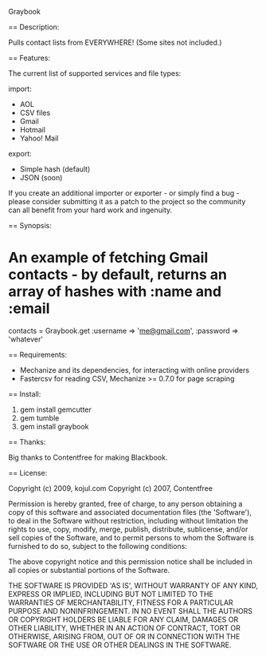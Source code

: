 Graybook

== Description:
  
Pulls contact lists from EVERYWHERE! (Some sites not included.)

== Features:
  
The current list of supported services and file types:

import:
- AOL
- CSV files
- Gmail
- Hotmail
- Yahoo! Mail

export:
- Simple hash (default)
- JSON (soon)

If you create an additional importer or exporter - or simply find a bug - please consider submitting it as a patch to the project so the community can all benefit from your hard work and ingenuity. 

== Synopsis:

# An example of fetching Gmail contacts - by default, returns an array of hashes with :name and :email
  contacts = Graybook.get :username => 'me@gmail.com', :password => 'whatever'

== Requirements:

* Mechanize and its dependencies, for interacting with online providers
* Fastercsv for reading CSV, Mechanize >= 0.7.0 for page scraping

== Install:

1. gem install gemcutter
1. gem tumble
2. gem install graybook

== Thanks:

Big thanks to Contentfree for making Blackbook.

== License:

Copyright (c) 2009, kojul.com
Copyright (c) 2007, Contentfree

Permission is hereby granted, free of charge, to any person obtaining
a copy of this software and associated documentation files (the
'Software'), to deal in the Software without restriction, including
without limitation the rights to use, copy, modify, merge, publish,
distribute, sublicense, and/or sell copies of the Software, and to
permit persons to whom the Software is furnished to do so, subject to
the following conditions:

The above copyright notice and this permission notice shall be
included in all copies or substantial portions of the Software.

THE SOFTWARE IS PROVIDED 'AS IS', WITHOUT WARRANTY OF ANY KIND,
EXPRESS OR IMPLIED, INCLUDING BUT NOT LIMITED TO THE WARRANTIES OF
MERCHANTABILITY, FITNESS FOR A PARTICULAR PURPOSE AND NONINFRINGEMENT.
IN NO EVENT SHALL THE AUTHORS OR COPYRIGHT HOLDERS BE LIABLE FOR ANY
CLAIM, DAMAGES OR OTHER LIABILITY, WHETHER IN AN ACTION OF CONTRACT,
TORT OR OTHERWISE, ARISING FROM, OUT OF OR IN CONNECTION WITH THE
SOFTWARE OR THE USE OR OTHER DEALINGS IN THE SOFTWARE.
